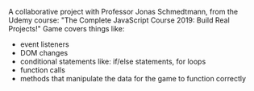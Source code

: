 A collaborative project with Professor Jonas Schmedtmann, from the Udemy course: "The Complete JavaScript Course 2019: Build Real Projects!" 
Game covers things like:
- event listeners
- DOM changes 
- conditional statements like: if/else statements, for loops
- function calls
- methods that manipulate the data for the game to function correctly 
